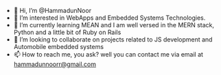 - 👋 Hi, I’m @HammadunNoor
- 👀 I’m interested in WebApps and Embedded Systems Technologies. 
- 🌱 I’m currently learning MEAN and I am well versed in the MERN stack, Python and a little bit of Ruby on Rails
- 💞️ I’m looking to collaborate on projects related to JS development and Automobile embedded systems
- 📫 How to reach me, you ask? well you can contact me via email at hammadunnoorr@gmail.com

<!---
HammadunNoor/HammadunNoor is a ✨ special ✨ repository because its `README.md` (this file) appears on your GitHub profile.
You can click the Preview link to take a look at your changes.
--->
